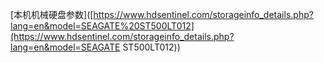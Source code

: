 [本机机械硬盘参数]([https://www.hdsentinel.com/storageinfo_details.php?lang=en&model=SEAGATE%20ST500LT012](https://www.hdsentinel.com/storageinfo_details.php?lang=en&model=SEAGATE ST500LT012))







